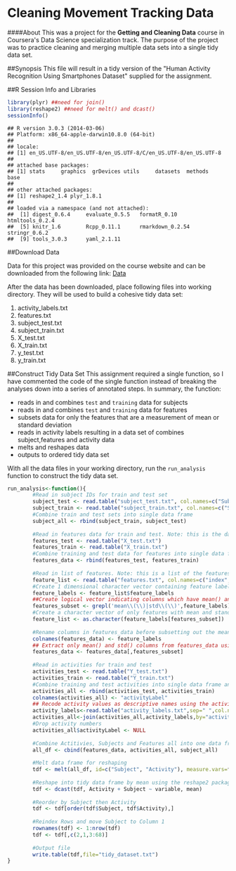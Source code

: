 # Cleaning Movement Tracking Data

####About
This was a project for the **Getting and Cleaning Data** course in Coursera's Data Science specialization track. The purpose of the project was to practice cleaning and merging multiple data sets into a single tidy data set.

##Synopsis
This file will result in a tidy version of the "Human Activity Recognition Using Smartphones Dataset" supplied for the assignment. 

##R Session Info and Libraries


```r
library(plyr) ##need for join()
library(reshape2) ##need for melt() and dcast()
sessionInfo()
```

```
## R version 3.0.3 (2014-03-06)
## Platform: x86_64-apple-darwin10.8.0 (64-bit)
## 
## locale:
## [1] en_US.UTF-8/en_US.UTF-8/en_US.UTF-8/C/en_US.UTF-8/en_US.UTF-8
## 
## attached base packages:
## [1] stats     graphics  grDevices utils     datasets  methods   base     
## 
## other attached packages:
## [1] reshape2_1.4 plyr_1.8.1  
## 
## loaded via a namespace (and not attached):
##  [1] digest_0.6.4     evaluate_0.5.5   formatR_0.10     htmltools_0.2.4 
##  [5] knitr_1.6        Rcpp_0.11.1      rmarkdown_0.2.54 stringr_0.6.2   
##  [9] tools_3.0.3      yaml_2.1.11
```

##Download Data

Data for this project was provided on the course website and can be downloaded from the following link:
[Data](http://d396qusza40orc.cloudfront.net/getdata%2Fprojectfiles%2FUCI%20HAR%20Dataset.zip)

After the data has been downloaded, place following files into working directory. They will be used to build a cohesive tidy data set:

1. activity_labels.txt 
2. features.txt 
3. subject_test.txt 
4. subject_train.txt 
5. X_test.txt 
6. X_train.txt 
7. y_test.txt 
8. y_train.txt

##Construct Tidy Data Set 
This assignment required a single function, so I have commented the code of the single function instead of breaking the analyses down into a series of annotated steps. In summary, the function:

* reads in and combines `test` and `training` data for subjects
* reads in and combines `test` and `training` data for features
* subsets data for only the features that are a measurement of mean or standard deviation
* reads in activity labels resulting in a data set of combines subject,features and activity data
* melts and reshapes data
* outputs to ordered tidy data set

With all the data files in your working directory, run the `run_analysis` function to construct the tidy data set. 


```r
run_analysis<-function(){
        #Read in subject IDs for train and test set
        subject_test <- read.table("subject_test.txt", col.names=c("Subject"))
        subject_train <- read.table("subject_train.txt", col.names=c("Subject"))
        #Combine train and test sets into single data frame
        subject_all <- rbind(subject_train, subject_test)
        
        #Read in features data for train and test. Note: this is the data for each feature, not the feature labels.
        features_test <- read.table("X_test.txt")
        features_train <- read.table("X_train.txt")
        #Combine training and test data for features into single data frame
        features_data <- rbind(features_test, features_train)
        
        #Read in list of features. Note: this is a list of the features names or labels. Not the features data
        feature_list <- read.table("features.txt", col.names=c("index", "feature_labels"))
        #Create 1 dimensional character vector containing feature labels from features_list data frame
        feature_labels <- feature_list$feature_labels
        ##Create logical vector indicating columns which have mean() and std() in their name
        features_subset <- grepl('mean\\(\\)|std\\(\\)',feature_labels)
        #Create a character vector of only features with mean and standard deviation in their name
        feature_list <- as.character(feature_labels[features_subset])
        
        #Rename columns in features_data before subsetting out the mean and standard deviation columns, so that names match up still 
        colnames(features_data) <- feature_labels
        ## Extract only mean() and std() columns from features_data using the logical vector "features_subset"
        features_data <- features_data[,features_subset]
        
        #Read in activities for train and test
        activities_test <- read.table("Y_test.txt")
        activities_train <- read.table("Y_train.txt")
        #Combine training and test activities into single data frame and rename column to "activity" from "V1"
        activities_all <- rbind(activities_test, activities_train)
        colnames(activities_all) <- "activityLabel"
        ## Recode activity values as descriptive names using the activity labels file 
        activity_labels<-read.table("activity_labels.txt",sep=" ",col.names=c("activityLabel","Activity"))
        activities_all<-join(activities_all,activity_labels,by="activityLabel",type="left")
        #Drop activity numbers
        activities_all$activityLabel <- NULL
        
        #Combine Actitivies, Subjects and Features all into one data frame
        all_df <- cbind(features_data, activities_all, subject_all)
        
        #Melt data frame for reshaping
        tdf <- melt(all_df, id=c("Subject", "Activity"), measure.vars=feature_list)
        
        #Reshape into tidy data frame by mean using the reshape2 package
        tdf <- dcast(tdf, Activity + Subject ~ variable, mean)
        
        #Reorder by Subject then Activity
        tdf <- tdf[order(tdf$Subject, tdf$Activity),]
        
        #Reindex Rows and move Subject to Column 1
        rownames(tdf) <- 1:nrow(tdf)
        tdf <- tdf[,c(2,1,3:68)]
        
        #Output file
        write.table(tdf,file="tidy_dataset.txt") 
}
```
